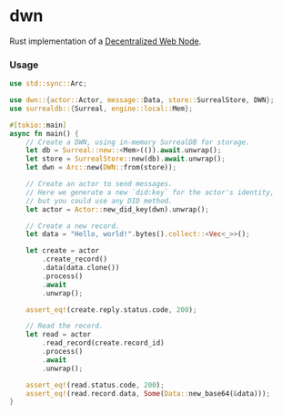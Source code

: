 # dwn

<!-- cargo-rdme start -->

Rust implementation of a [Decentralized Web Node](https://identity.foundation/decentralized-web-node/spec/).

### Usage

```rust
use std::sync::Arc;

use dwn::{actor::Actor, message::Data, store::SurrealStore, DWN};
use surrealdb::{Surreal, engine::local::Mem};

#[tokio::main]
async fn main() {
    // Create a DWN, using in-memory SurrealDB for storage.
    let db = Surreal::new::<Mem>(()).await.unwrap();
    let store = SurrealStore::new(db).await.unwrap();
    let dwn = Arc::new(DWN::from(store));

    // Create an actor to send messages.
    // Here we generate a new `did:key` for the actor's identity,
    // but you could use any DID method.
    let actor = Actor::new_did_key(dwn).unwrap();

    // Create a new record.
    let data = "Hello, world!".bytes().collect::<Vec<_>>();

    let create = actor
        .create_record()
        .data(data.clone())
        .process()
        .await
        .unwrap();

    assert_eq!(create.reply.status.code, 200);

    // Read the record.
    let read = actor
        .read_record(create.record_id)
        .process()
        .await
        .unwrap();

    assert_eq!(read.status.code, 200);
    assert_eq!(read.record.data, Some(Data::new_base64(&data)));
}
```

<!-- cargo-rdme end -->
